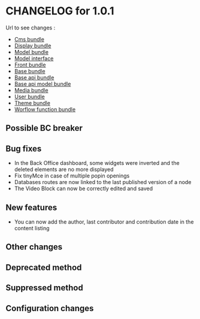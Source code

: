 # CHANGELOG for 1.0.1

Url to see changes : 

 - [Cms bundle](https://github.com/open-orchestra/open-orchestra-cms-bundle/compare/v1.0.0...v1.0.1)
 - [Display bundle](https://github.com/open-orchestra/open-orchestra-display-bundle/compare/v1.0.0...v1.0.1)
 - [Model bundle](https://github.com/open-orchestra/open-orchestra-model-bundle/compare/v1.0.0...v1.0.1)
 - [Model interface](https://github.com/open-orchestra/open-orchestra-model-interface/compare/v1.0.0...v1.0.1)
 - [Front bundle](https://github.com/open-orchestra/open-orchestra-front-bundle/compare/v1.0.0...v1.0.1)
 - [Base bundle](https://github.com/open-orchestra/open-orchestra-base-bundle/compare/v1.0.0...v1.0.1)
 - [Base api bundle](https://github.com/open-orchestra/open-orchestra-base-api-bundle/compare/v1.0.0...v1.0.1)
 - [Base api model bundle](https://github.com/open-orchestra/open-orchestra-base-api-mongo-model-bundle/compare/v1.0.0...v1.0.1)
 - [Media bundle](https://github.com/open-orchestra/open-orchestra-media-bundle/compare/v1.0.0...v1.0.1)
 - [User bundle](https://github.com/open-orchestra/open-orchestra-user-bundle/compare/v1.0.0...v1.0.1)
 - [Theme bundle](https://github.com/open-orchestra/open-orchestra-theme-bundle/compare/v1.0.0...v1.0.1)
 - [Worflow function bundle](https://github.com/open-orchestra/open-orchestra-worflow-function-bundle/compare/v1.0.0...v1.0.1)

## Possible BC breaker
  
## Bug fixes

  - In the Back Office dashboard, some widgets were inverted and the deleted elements are no more displayed
  - Fix tinyMce in case of multiple popin openings
  - Databases routes are now linked to the last published version of a node
  - The Video Block can now be correctly edited and saved

## New features

 - You can now add the author, last contributor and contribution date in the content listing

## Other changes

## Deprecated method

## Suppressed method

## Configuration changes
